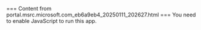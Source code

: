 === Content from portal.msrc.microsoft.com_eb6a9eb4_20250111_202627.html ===
You need to enable JavaScript to run this app.
